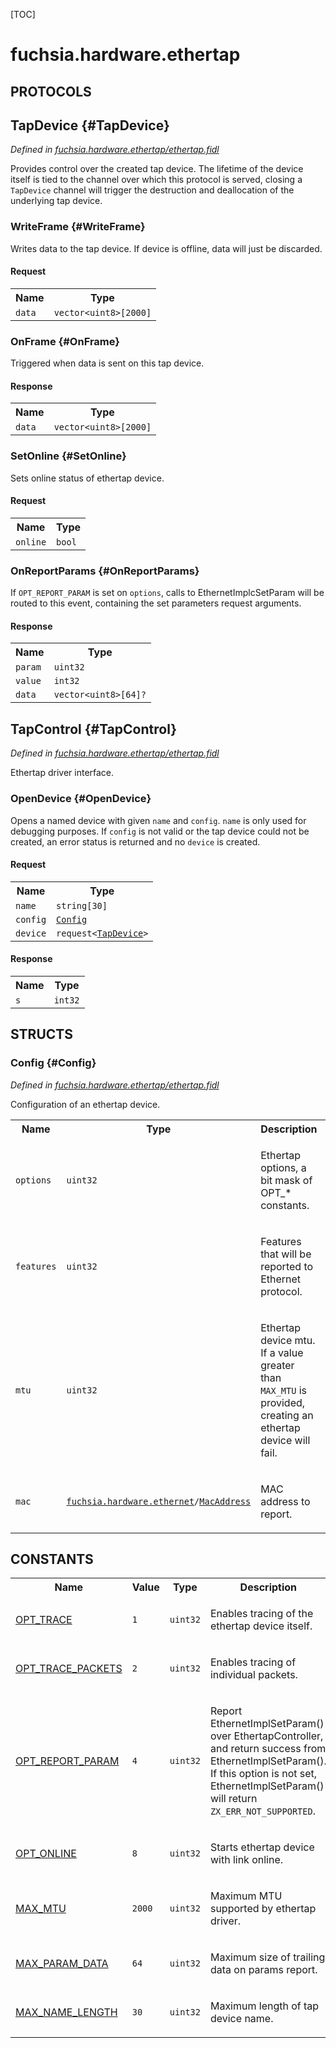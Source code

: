 [TOC]

# fuchsia.hardware.ethertap


## **PROTOCOLS**

## TapDevice {#TapDevice}
*Defined in [fuchsia.hardware.ethertap/ethertap.fidl](https://fuchsia.googlesource.com/fuchsia/+/master/zircon/system/fidl/fuchsia-hardware-ethertap/ethertap.fidl#45)*

<p>Provides control over the created tap device. The lifetime of the device itself is tied to the
channel over which this protocol is served, closing a <code>TapDevice</code> channel will trigger the
destruction and deallocation of the underlying tap device.</p>

### WriteFrame {#WriteFrame}

<p>Writes data to the tap device. If device is offline, data will just be discarded.</p>

#### Request
<table>
    <tr><th>Name</th><th>Type</th></tr>
    <tr>
            <td><code>data</code></td>
            <td>
                <code>vector&lt;uint8&gt;[2000]</code>
            </td>
        </tr></table>



### OnFrame {#OnFrame}

<p>Triggered when data is sent on this tap device.</p>



#### Response
<table>
    <tr><th>Name</th><th>Type</th></tr>
    <tr>
            <td><code>data</code></td>
            <td>
                <code>vector&lt;uint8&gt;[2000]</code>
            </td>
        </tr></table>

### SetOnline {#SetOnline}

<p>Sets online status of ethertap device.</p>

#### Request
<table>
    <tr><th>Name</th><th>Type</th></tr>
    <tr>
            <td><code>online</code></td>
            <td>
                <code>bool</code>
            </td>
        </tr></table>



### OnReportParams {#OnReportParams}

<p>If <code>OPT_REPORT_PARAM</code> is set on <code>options</code>, calls to EthernetImplcSetParam will be routed to
this event, containing the set parameters request arguments.</p>



#### Response
<table>
    <tr><th>Name</th><th>Type</th></tr>
    <tr>
            <td><code>param</code></td>
            <td>
                <code>uint32</code>
            </td>
        </tr><tr>
            <td><code>value</code></td>
            <td>
                <code>int32</code>
            </td>
        </tr><tr>
            <td><code>data</code></td>
            <td>
                <code>vector&lt;uint8&gt;[64]?</code>
            </td>
        </tr></table>

## TapControl {#TapControl}
*Defined in [fuchsia.hardware.ethertap/ethertap.fidl](https://fuchsia.googlesource.com/fuchsia/+/master/zircon/system/fidl/fuchsia-hardware-ethertap/ethertap.fidl#60)*

<p>Ethertap driver interface.</p>

### OpenDevice {#OpenDevice}

<p>Opens a named device with given <code>name</code> and <code>config</code>.
<code>name</code> is only used for debugging purposes.
If <code>config</code> is not valid or the tap device could not be created, an error status is returned
and no <code>device</code> is created.</p>

#### Request
<table>
    <tr><th>Name</th><th>Type</th></tr>
    <tr>
            <td><code>name</code></td>
            <td>
                <code>string[30]</code>
            </td>
        </tr><tr>
            <td><code>config</code></td>
            <td>
                <code><a class='link' href='#Config'>Config</a></code>
            </td>
        </tr><tr>
            <td><code>device</code></td>
            <td>
                <code>request&lt;<a class='link' href='#TapDevice'>TapDevice</a>&gt;</code>
            </td>
        </tr></table>


#### Response
<table>
    <tr><th>Name</th><th>Type</th></tr>
    <tr>
            <td><code>s</code></td>
            <td>
                <code>int32</code>
            </td>
        </tr></table>



## **STRUCTS**

### Config {#Config}
*Defined in [fuchsia.hardware.ethertap/ethertap.fidl](https://fuchsia.googlesource.com/fuchsia/+/master/zircon/system/fidl/fuchsia-hardware-ethertap/ethertap.fidl#29)*



<p>Configuration of an ethertap device.</p>


<table>
    <tr><th>Name</th><th>Type</th><th>Description</th><th>Default</th></tr><tr>
            <td><code>options</code></td>
            <td>
                <code>uint32</code>
            </td>
            <td><p>Ethertap options, a bit mask of OPT_* constants.</p>
</td>
            <td>No default</td>
        </tr><tr>
            <td><code>features</code></td>
            <td>
                <code>uint32</code>
            </td>
            <td><p>Features that will be reported to Ethernet protocol.</p>
</td>
            <td>No default</td>
        </tr><tr>
            <td><code>mtu</code></td>
            <td>
                <code>uint32</code>
            </td>
            <td><p>Ethertap device mtu. If a value greater than <code>MAX_MTU</code> is provided, creating an ethertap
device will fail.</p>
</td>
            <td>No default</td>
        </tr><tr>
            <td><code>mac</code></td>
            <td>
                <code><a class='link' href='../fuchsia.hardware.ethernet/'>fuchsia.hardware.ethernet</a>/<a class='link' href='../fuchsia.hardware.ethernet/#MacAddress'>MacAddress</a></code>
            </td>
            <td><p>MAC address to report.</p>
</td>
            <td>No default</td>
        </tr>
</table>













## **CONSTANTS**

<table>
    <tr><th>Name</th><th>Value</th><th>Type</th><th>Description</th></tr><tr>
            <td><a href="https://fuchsia.googlesource.com/fuchsia/+/master/zircon/system/fidl/fuchsia-hardware-ethertap/ethertap.fidl#11">OPT_TRACE</a></td>
            <td>
                    <code>1</code>
                </td>
                <td><code>uint32</code></td>
            <td><p>Enables tracing of the ethertap device itself.</p>
</td>
        </tr>
    <tr>
            <td><a href="https://fuchsia.googlesource.com/fuchsia/+/master/zircon/system/fidl/fuchsia-hardware-ethertap/ethertap.fidl#13">OPT_TRACE_PACKETS</a></td>
            <td>
                    <code>2</code>
                </td>
                <td><code>uint32</code></td>
            <td><p>Enables tracing of individual packets.</p>
</td>
        </tr>
    <tr>
            <td><a href="https://fuchsia.googlesource.com/fuchsia/+/master/zircon/system/fidl/fuchsia-hardware-ethertap/ethertap.fidl#17">OPT_REPORT_PARAM</a></td>
            <td>
                    <code>4</code>
                </td>
                <td><code>uint32</code></td>
            <td><p>Report EthernetImplSetParam() over EthertapController, and return success from
EthernetImplSetParam().  If this option is not set, EthernetImplSetParam() will return
<code>ZX_ERR_NOT_SUPPORTED</code>.</p>
</td>
        </tr>
    <tr>
            <td><a href="https://fuchsia.googlesource.com/fuchsia/+/master/zircon/system/fidl/fuchsia-hardware-ethertap/ethertap.fidl#19">OPT_ONLINE</a></td>
            <td>
                    <code>8</code>
                </td>
                <td><code>uint32</code></td>
            <td><p>Starts ethertap device with link online.</p>
</td>
        </tr>
    <tr>
            <td><a href="https://fuchsia.googlesource.com/fuchsia/+/master/zircon/system/fidl/fuchsia-hardware-ethertap/ethertap.fidl#22">MAX_MTU</a></td>
            <td>
                    <code>2000</code>
                </td>
                <td><code>uint32</code></td>
            <td><p>Maximum MTU supported by ethertap driver.</p>
</td>
        </tr>
    <tr>
            <td><a href="https://fuchsia.googlesource.com/fuchsia/+/master/zircon/system/fidl/fuchsia-hardware-ethertap/ethertap.fidl#24">MAX_PARAM_DATA</a></td>
            <td>
                    <code>64</code>
                </td>
                <td><code>uint32</code></td>
            <td><p>Maximum size of trailing data on params report.</p>
</td>
        </tr>
    <tr>
            <td><a href="https://fuchsia.googlesource.com/fuchsia/+/master/zircon/system/fidl/fuchsia-hardware-ethertap/ethertap.fidl#26">MAX_NAME_LENGTH</a></td>
            <td>
                    <code>30</code>
                </td>
                <td><code>uint32</code></td>
            <td><p>Maximum length of tap device name.</p>
</td>
        </tr>
    
</table>

